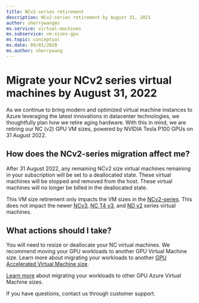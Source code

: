 ```yaml
---
title: NCv2-series retirement
description: NCv2-series retirement by August 31, 2021
author: sherrywangms
ms.service: virtual-machines
ms.subservice: vm-sizes-gpu
ms.topic: conceptual
ms.date: 09/01/2020
ms.author: sherrywang
---
```

# Migrate your NCv2 series virtual machines by August 31, 2022
As we continue to bring modern and optimized virtual machine instances to Azure leveraging the latest innovations in datacenter technologies, we thoughtfully plan how we retire aging hardware. 
With this in mind, we are retiring our NC (v2) GPU VM sizes,  powered by NVIDIA Tesla P100 GPUs on 31 August 2022. 

## How does the NCv2-series migration affect me?  

After 31 August 2022, any remaining NCv2 size virtual machines remaining in your subscription will be set to a deallocated state. These virtual machines will be stopped and removed from the host. These virtual machines will no longer be billed in the deallocated state. 

This VM size retirement only impacts the VM sizes in the [NCv2-series](ncv2-series.md). This does not impact the newer [NCv3](ncv3-series.md), [NC T4 v3](nct4-v3-series.md), and [ND v2](ndv2-series.md) series virtual machines. 

## What actions should I take?  
You will need to resize or deallocate your NC virtual machines. We recommend moving your GPU workloads to another GPU Virtual Machine size. Learn more about migrating your workloads to another [GPU Accelerated Virtual Machine size](sizes-gpu.md).

[Learn more](n-series-migration.md) about migrating your workloads to other GPU Azure Virtual Machine sizes. 

If you have questions, contact us through customer support.
